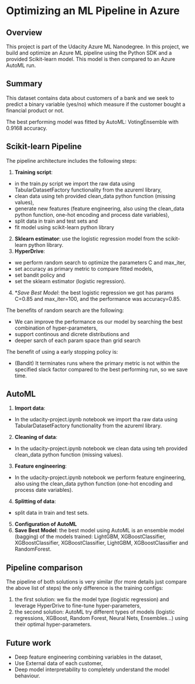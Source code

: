 # Optimizing an ML Pipeline in Azure

## Overview
This project is part of the Udacity Azure ML Nanodegree.
In this project, we build and optimize an Azure ML pipeline using the Python SDK and a provided Scikit-learn model.
This model is then compared to an Azure AutoML run.

## Summary
This dataset contains data about customers of a bank and we seek to predict a binary variable (yes/no) which measure if the customer bought a financial product or not.

The best performing model was fitted by AutoML: VotingEnsemble with 0.9168 accuracy.

## Scikit-learn Pipeline
The pipeline architecture includes the following steps:
1. **Training script**: 
  - in the train.py script we import the raw data using TabularDatasetFactory functionality from the azureml library, 
  - clean data using teh provided clean_data python function (missing values), 
  - generate new features (feature engineering, also using the clean_data python function, one-hot encoding and process date variables),
  - split data in train and test sets and 
  - fit model using scikit-learn python library
2. **Sklearn estimator**: use the logistic regression model from the scikit-learn python library.
3. **HyperDrive**: 
  - we perform random search to optimize the parameters C and max_iter, 
  - set accuracy as primary metric to compare fitted models, 
  - set bandit policy and 
  - set the sklearn estimator (logistic regression).
4. **Save Best Model*: the best logistic regression we got has params C=0.85 and max_iter=100, and the performance was accuracy=0.85.

The benefits of random search are the following: 
- We can improve the performance os our model by searching the best combination of hyper-parameters,
- support continous and dicrete distributions and
- deeper sarch of each param space than grid search

The benefit of using a early stopping policy is:
- (Bandit) It terminates runs where the primary metric is not within the specified slack factor compared to the best performing run, so we save time.

## AutoML
1. **Import data**:
  - In the udacity-project.ipynb notebook we import tha raw data using TabularDatasetFactory functionality from the azureml library.
2. **Cleaning of data**:
  - In the udacity-project.ipynb notebook we clean data using teh provided clean_data python function (missing values).
3. **Feature engineering**:
  - In the udacity-project.ipynb notebook we perform feature engineering, also using the clean_data python function (one-hot encoding and process date variables).
4. **Splitting of data**:
  - split data in train and test sets.
5. **Configuration of AutoML**
6. **Save Best Model**: the best model using AutoML is an ensemble model (bagging) of the models trained: LightGBM, XGBoostClassifier, XGBoostClassifier, XGBoostClassifier, LightGBM, XGBoostClassifier and RandomForest.

## Pipeline comparison
The pipeline of both solutions is very similar (for more details just compare the above list of steps) the only difference is the training configs:
1. the first solution: we fix the model type (logistic regression) and leverage HyperDrive to fine-tune hyper-parameters,
2. the second solution: AutoML try different types of models (logistic regressions, XGBoost, Random Forest, Neural Nets, Ensembles...) using their optimal hyper-parameters.

## Future work
- Deep feature engineering combining variables in the dataset,
- Use External data of each customer,
- Deep model interpretability to completely understand the model behaviour.
